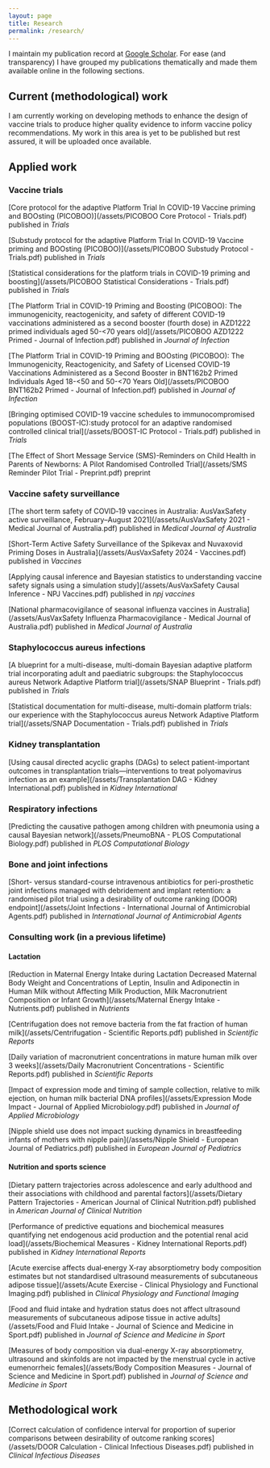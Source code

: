 ```yaml
---
layout: page
title: Research
permalink: /research/
---
```


I maintain my publication record at [Google Scholar](https://scholar.google.com/citations?user=trDAMEUAAAAJ&hl=en&oi=ao). For ease (and transparency) I have grouped my publications thematically and made them available online in the following sections.

## Current (methodological) work

I am currently working on developing methods to enhance the design of vaccine trials to produce higher quality evidence to inform vaccine policy recommendations. My work in this area is yet to be published but rest assured, it will be uploaded once available.

## Applied work

### Vaccine trials

[Core protocol for the adaptive Platform Trial In COVID-19 Vaccine priming and BOOsting (PICOBOO)](/assets/PICOBOO Core Protocol - Trials.pdf) published in *Trials*

[Substudy protocol for the adaptive Platform Trial In COVID-19 Vaccine priming and BOOsting (PICOBOO)](/assets/PICOBOO Substudy Protocol - Trials.pdf) published in *Trials*

[Statistical considerations for the platform trials in COVID-19 priming and boosting](/assets/PICOBOO Statistical Considerations - Trials.pdf) published in *Trials*

[The Platform Trial in COVID-19 Priming and Boosting (PICOBOO): The immunogenicity, reactogenicity, and safety of different COVID-19 vaccinations administered as a second booster (fourth dose) in AZD1222 primed individuals aged 50-<70 years old](/assets/PICOBOO AZD1222 Primed - Journal of Infection.pdf) published in *Journal of Infection*

[The Platform Trial in COVID-19 Priming and BOOsting (PICOBOO): The Immunogenicity, Reactogenicity, and Safety of Licensed COVID-19 Vaccinations Administered as a Second Booster in BNT162b2 Primed Individuals Aged 18-<50 and 50-<70 Years Old](/assets/PICOBOO BNT162b2 Primed - Journal of Infection.pdf) published in *Journal of Infection*

[Bringing optimised COVID-19 vaccine schedules to immunocompromised populations (BOOST-IC):study protocol for an adaptive randomised controlled clinical trial](/assets/BOOST-IC Protocol - Trials.pdf) published in *Trials*

[The Effect of Short Message Service (SMS)-Reminders on Child Health in Parents of Newborns: A Pilot Randomised Controlled Trial](/assets/SMS Reminder Pilot Trial - Preprint.pdf) preprint

### Vaccine safety surveillance

[The short term safety of COVID‐19 vaccines in Australia: AusVaxSafety active surveillance, February–August 2021](/assets/AusVaxSafety 2021 - Medical Journal of Australia.pdf) published in *Medical Journal of Australia*

[Short-Term Active Safety Surveillance of the Spikevax and Nuvaxovid Priming Doses in Australia](/assets/AusVaxSafety 2024 - Vaccines.pdf) published in *Vaccines*

[Applying causal inference and Bayesian statistics to understanding vaccine safety signals using a simulation study](/assets/AusVaxSafety Causal Inference - NPJ Vaccines.pdf) published in *npj vaccines*

[National pharmacovigilance of seasonal influenza vaccines in Australia](/assets/AusVaxSafety Influenza Pharmacovigilance - Medical Journal of Australia.pdf) published in *Medical Journal of Australia*

### Staphylococcus aureus infections

[A blueprint for a multi-disease, multi-domain Bayesian adaptive platform trial incorporating adult and paediatric subgroups: the Staphylococcus aureus Network Adaptive Platform trial](/assets/SNAP Blueprint - Trials.pdf) published in *Trials*

[Statistical documentation for multi-disease, multi-domain platform trials: our experience with the Staphylococcus aureus Network Adaptive Platform trial](/assets/SNAP Documentation - Trials.pdf) published in *Trials*

### Kidney transplantation

[Using causal directed acyclic graphs (DAGs) to select patient-important outcomes in transplantation trials—interventions to treat polyomavirus infection as an example](/assets/Transplantation DAG - Kidney International.pdf) published in *Kidney International*

### Respiratory infections

[Predicting the causative pathogen among children with pneumonia using a causal Bayesian network](/assets/PneumoBNA - PLOS Computational Biology.pdf) published in *PLOS Computational Biology*

### Bone and joint infections

[Short- versus standard-course intravenous antibiotics for peri-prosthetic joint infections managed with debridement and implant retention: a randomised pilot trial using a desirability of outcome ranking (DOOR) endpoint](/assets/Joint Infections - International Journal of Antimicrobial Agents.pdf) published in *International Journal of Antimicrobial Agents*

### Consulting work (in a previous lifetime)

#### Lactation

[Reduction in Maternal Energy Intake during Lactation Decreased Maternal Body Weight and Concentrations of Leptin, Insulin and Adiponectin in Human Milk without Affecting Milk Production, Milk Macronutrient Composition or Infant Growth](/assets/Maternal Energy Intake - Nutrients.pdf) published in *Nutrients*

[Centrifugation does not remove bacteria from the fat fraction of human milk](/assets/Centrifugation - Scientific Reports.pdf) published in *Scientific Reports*

[Daily variation of macronutrient concentrations in mature human milk over 3 weeks](/assets/Daily Macronutrient Concentrations - Scientific Reports.pdf) published in *Scientific Reports*

[Impact of expression mode and timing of sample collection, relative to milk ejection, on human milk bacterial DNA profiles](/assets/Expression Mode Impact - Journal of Applied Microbiology.pdf) published in *Journal of Applied Microbiology*

[Nipple shield use does not impact sucking dynamics in breastfeeding infants of mothers with nipple pain](/assets/Nipple Shield - European Journal of Pediatrics.pdf) published in *European Journal of Pediatrics*

#### Nutrition and sports science

[Dietary pattern trajectories across adolescence and early adulthood and their associations with childhood and parental factors](/assets/Dietary Pattern Trajectories - American Journal of Clinical Nutrition.pdf) published in *American Journal of Clinical Nutrition*

[Performance of predictive equations and biochemical measures quantifying net endogenous acid production and the potential renal acid load](/assets/Biochemical Measures - Kidney International Reports.pdf) published in *Kidney International Reports*

[Acute exercise affects dual‐energy X‐ray absorptiometry body composition estimates but not standardised ultrasound measurements of subcutaneous adipose tissue](/assets/Acute Exercise - Clinical Physiology and Functional Imaging.pdf) published in *Clinical Physiology and Functional Imaging*

[Food and fluid intake and hydration status does not affect ultrasound measurements of subcutaneous adipose tissue in active adults](/assets/Food and Fluid Intake - Journal of Science and Medicine in Sport.pdf) published in *Journal of Science and Medicine in Sport*

[Measures of body composition via dual-energy X-ray absorptiometry, ultrasound and skinfolds are not impacted by the menstrual cycle in active eumenorrheic females](/assets/Body Composition Measures - Journal of Science and Medicine in Sport.pdf) published in *Journal of Science and Medicine in Sport*

## Methodological work

[Correct calculation of confidence interval for proportion of superior comparisons between desirability of outcome ranking scores](/assets/DOOR Calculation - Clinical Infectious Diseases.pdf) published in *Clinical Infectious Diseases*

